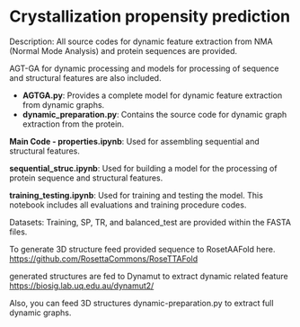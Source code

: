 # Crystallization propensity prediction 
Description:
All source codes for dynamic feature extraction from NMA (Normal Mode Analysis) and protein sequences are provided.

AGT-GA for dynamic processing and models for processing of sequence and structural features are also included.

- **AGTGA.py**: Provides a complete model for dynamic feature extraction from dynamic graphs.
- **dynamic_preparation.py**: Contains the source code for dynamic graph extraction from the protein.

**Main Code - properties.ipynb**: Used for assembling sequential and structural features.

**sequential_struc.ipynb**: Used for building a model for the processing of protein sequence and structural features.

**training_testing.ipynb**: Used for training and testing the model. This notebook includes all evaluations and training procedure codes.

Datasets:
Training, SP, TR, and balanced_test are provided within the FASTA files.

To generate 3D structure feed provided sequence to RosetAAFold here. https://github.com/RosettaCommons/RoseTTAFold

generated structures are fed to Dynamut to extract dynamic related feature https://biosig.lab.uq.edu.au/dynamut2/

Also, you can feed 3D structures dynamic-preparation.py to extract full dynamic graphs. 

 





